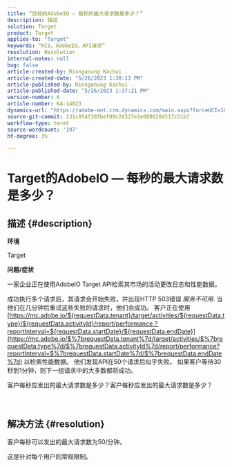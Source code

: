 ```yaml
---
title: “目标的AdobeIO — 每秒的最大请求数是多少？”
description: 描述
solution: Target
product: Target
applies-to: "Target"
keywords: “KCS、AdobeIO、API请求”
resolution: Resolution
internal-notes: null
bug: false
article-created-by: Rinnganung Kachui .
article-created-date: "5/26/2023 1:30:13 PM"
article-published-by: Rinnganung Kachui .
article-published-date: "5/26/2023 1:37:21 PM"
version-number: 6
article-number: KA-14023
dynamics-url: "https://adobe-ent.crm.dynamics.com/main.aspx?forceUCI=1&pagetype=entityrecord&etn=knowledgearticle&id=acc60c6f-c9fb-ed11-8849-6045bd006c82"
source-git-commit: 131c0f4f38fbef09c2d327e1e088028d117c51b7
workflow-type: tm+mt
source-wordcount: '197'
ht-degree: 3%

---
```


# Target的AdobeIO — 每秒的最大请求数是多少？

## 描述 {#description}


<b>环境</b>

Target



<b>问题/症状</b>

一家企业正在使用AdobeIO Target API检索其市场的活动更改日志和性能数据。

成功执行多个请求后，其请求会开始失败，并出现HTTP 503错误 *服务不可用*. 当他们在几分钟后重试这些失败的请求时，他们会成功。 客户正在使用 [https://mc.adobe.io/${requestData.tenant}/target/activities/${requestData.type}/${requestData.activityId}/report/performance？reportInterval=${requestData.startDate}/${requestData.endDate}](https://mc.adobe.io/$%7brequestData.tenant%7d/target/activities/$%7brequestData.type%7d/$%7brequestData.activityId%7d/report/performance?reportInterval=$%7brequestData.startDate%7d/$%7brequestData.endDate%7d) 以检索性能数据。 他们发现API在50个请求后似乎失败。 如果客户等待30秒到1分钟，则下一组请求中的大多数都将成功。

客户每秒应发出的最大请求数是多少？客户每秒应发出的最大请求数是多少？
<br><br> <br>

## 解决方法 {#resolution}


客户每秒可以发出的最大请求数为50/分钟。

这是针对每个用户的常规限制。
